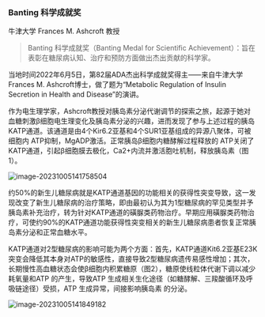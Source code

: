 ### Banting 科学成就奖

牛津大学 Frances M. Ashcroft 教授

> Banting 科学成就奖（Banting Medal for Scientific
> Achievement）：旨在表彰在糖尿病认知、治疗和预防方面做出杰出贡献的科学家。



当地时间2022年6月5日，第82届ADA杰出科学成就奖得主⸺来自牛津大学Frances M. Ashcroft博士，做了题为“Metabolic Regulation of Insulin Secretion in Health and Disease”的演讲。

作为电生理学家，Ashcroft教授对胰岛素分泌代谢调节的探索之旅，起源于她对血糖刺激β细胞电生理变化及胰岛素分泌的兴趣，进而发现了参与上述过程的胰岛KATP通道。该通道是由4个Kir6.2亚基和4个SUR1亚基组成的异源八聚体，可被细胞内 ATP抑制，MgADP激活。正常胰岛β细胞内糖酵解过程释放的 ATP关闭了KATP通道，引起β细胞膜去极化，Ca2+内流并激活胞吐机制，释放胰岛素（图1）。



![image-20231005141758504](https://p.ipic.vip/nt1bi7.png)



约50%的新生儿糖尿病就是KATP通道基因的功能相关的获得性突变导致，这一发现改变了新生儿糖尿病的治疗策略，即由最初认为其为1型糖尿病的罕见类型并予胰岛素补充治疗，转为针对KATP通道的磺脲类药物治疗。早期应用磺脲类药物治疗，可使约90%的KATP通道功能获得性突变相关的新生儿糖尿病患者恢复正常胰岛素分泌和正常血糖水平。

KATP通道对2型糖尿病的影响可能为两个方面：首先，KATP通道Kit6.2亚基E23K突变会降低其本身对ATP的敏感性，直接导致2型糖尿病遗传易感性增加；其次，长期慢性高血糖状态会使β细胞内积累糖原（图2），糖原使线粒体代谢下调以减少耗氧量和ATP 的产生，导致ATP 生成相关生化途径（如糖酵解、三羧酸循环及呼吸链途径）受损，ATP 生成异常，间接影响胰岛素
的分泌。



![image-20231005141849182](https://p.ipic.vip/trrmwa.png)

